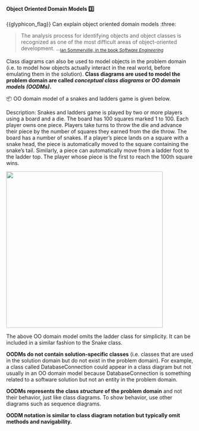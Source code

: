 <div id="title">

#### Object Oriented Domain Models :three:

</div>
<span id="outcomes">{{glyphicon_flag}} Can explain object oriented domain models :three:</span>

<div id="body">

> The analysis process for identifying objects and object classes is recognized as one of the most difficult areas of object-oriented development. <sub>--[Ian Sommerville, in the book _Software Engineering_](http://www.software-engin.com/)</sub>

Class diagrams can also be used to model objects in the <tooltip content="the relevant information that needs to be examined to understand a problem">problem domain</tooltip> (i.e. to model how objects actually interact in the real world, before emulating them in the solution). **Class diagrams are used to model the problem domain are called _conceptual class diagrams_ or _OO domain models (OODMs)_.**

<tip-box>

:package: OO domain model of a snakes and ladders game is given below.

Description: Snakes and ladders game is played by two or more players using a board and a die. The board has 100 squares marked 1 to 100. Each player owns one piece. Players take turns to throw the die and advance their piece by the number of squares they earned from the die throw. The board has a number of snakes. If a player’s piece lands on a square with a snake head, the piece is automatically moved to the square containing the snake’s tail. Similarly, a piece can automatically move from a ladder foot to the ladder top. The player whose piece is the first to reach the 100th square wins.

<img src="{{baseUrl}}/modeling/modelingStructures/objectOrientedDomainModels/images/diagram.png" height="420" />
<p/>

The above OO domain model omits the ladder class for simplicity. It can be included in a similar fashion to the Snake class.

</tip-box>

**OODMs do not contain solution-specific classes** (i.e. classes that are used in the solution domain but do not exist in the problem domain). For example, a class called DatabaseConnection could appear in a class diagram but not usually in an OO domain model because DatabaseConnection is something related to a software solution but not an entity in the problem domain.

**OODMs represents the class _structure_ of the problem domain** and not their behavior, just like class diagrams. To show behavior, use other diagrams such as sequence diagrams.

**OODM notation is similar to class diagram notation but typically omit methods and navigability.**

</div>

<div id="extras">

<include src="exercises.md" />

</div>
